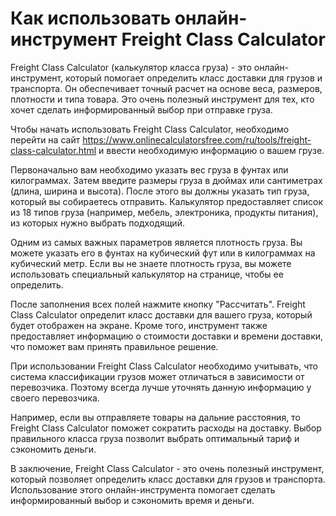 Как использовать онлайн-инструмент Freight Class Calculator
===========================================================

Freight Class Calculator (калькулятор класса груза) - это онлайн-инструмент, который помогает определить класс доставки для грузов и транспорта. Он обеспечивает точный расчет на основе веса, размеров, плотности и типа товара. Это очень полезный инструмент для тех, кто хочет сделать информированный выбор при отправке груза.

Чтобы начать использовать Freight Class Calculator, необходимо перейти на сайт <https://www.onlinecalculatorsfree.com/ru/tools/freight-class-calculator.html> и ввести необходимую информацию о вашем грузе.

Первоначально вам необходимо указать вес груза в фунтах или килограммах. Затем введите размеры груза в дюймах или сантиметрах (длина, ширина и высота). После этого вы должны указать тип груза, который вы собираетесь отправить. Калькулятор предоставляет список из 18 типов груза (например, мебель, электроника, продукты питания), из которых нужно выбрать подходящий.

Одним из самых важных параметров является плотность груза. Вы можете указать его в фунтах на кубический фут или в килограммах на кубический метр. Если вы не знаете плотность груза, вы можете использовать специальный калькулятор на странице, чтобы ее определить.

После заполнения всех полей нажмите кнопку "Рассчитать". Freight Class Calculator определит класс доставки для вашего груза, который будет отображен на экране. Кроме того, инструмент также предоставляет информацию о стоимости доставки и времени доставки, что поможет вам принять правильное решение.

При использовании Freight Class Calculator необходимо учитывать, что система классификации грузов может отличаться в зависимости от перевозчика. Поэтому всегда лучше уточнять данную информацию у своего перевозчика.

Например, если вы отправляете товары на дальние расстояния, то Freight Class Calculator поможет сократить расходы на доставку. Выбор правильного класса груза позволит выбрать оптимальный тариф и сэкономить деньги.

В заключение, Freight Class Calculator - это очень полезный инструмент, который позволяет определить класс доставки для грузов и транспорта. Использование этого онлайн-инструмента помогает сделать информированный выбор и сэкономить время и деньги.